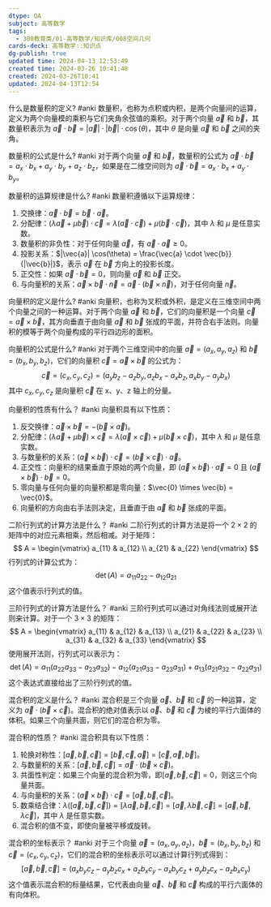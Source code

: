 ```yaml
---
dtype: QA
subject: 高等数学
tags:
  - 300教育类/01-高等数学/知识库/008空间几何
cards-deck: 高等数学::知识点
dg-publish: true
updated time: 2024-04-13 12:53:49
created time: 2024-03-26 10:41:48
created: 2024-03-26T10:41
updated: 2024-04-13T12:54
---
```



什么是数量积的定义? #anki 
数量积，也称为点积或内积，是两个向量间的运算，定义为两个向量模的乘积与它们夹角余弦值的乘积。对于两个向量 $\vec{a}$ 和 $\vec{b}$，其数量积表示为 $\vec{a} \cdot \vec{b} = | \vec{a} | \cdot | \vec{b} | \cdot \cos(\theta)$，其中 $\theta$ 是向量 $\vec{a}$ 和 $\vec{b}$ 之间的夹角。

数量积的公式是什么? #anki 
对于两个向量 $\vec{a}$ 和 $\vec{b}$，数量积的公式为 $\vec{a} \cdot \vec{b} = a_x \cdot b_x + a_y \cdot b_y + a_z \cdot b_z$，如果是在二维空间则为 $\vec{a} \cdot \vec{b} = a_x \cdot b_x + a_y \cdot b_y$。

数量积的运算规律是什么? #anki 
数量积遵循以下运算规律：
1. 交换律：$\vec{a} \cdot \vec{b} = \vec{b} \cdot \vec{a}$。
2. 分配律：$(\lambda \vec{a} + \mu \vec{b}) \cdot \vec{c} = \lambda(\vec{a} \cdot \vec{c}) + \mu(\vec{b} \cdot \vec{c})$，其中 $\lambda$ 和 $\mu$ 是任意实数。
3. 数量积的非负性：对于任何向量 $\vec{a}$，有 $\vec{a} \cdot \vec{a} \geq 0$。
4. 投影关系：$|\vec{a}| \cos(\theta) = \frac{\vec{a} \cdot \vec{b}}{|\vec{b}|}$，表示 $\vec{a}$ 在 $\vec{b}$ 方向上的投影长度。
5. 正交性：如果 $\vec{a} \cdot \vec{b} = 0$，则向量 $\vec{a}$ 和 $\vec{b}$ 正交。
6. 与向量积的关系：$\vec{a} \times \vec{b} \cdot \vec{n} = \vec{a} \cdot (\vec{b} \times \vec{n})$，对于任何向量 $\vec{n}$。

向量积的定义是什么? #anki 
向量积，也称为叉积或外积，是定义在三维空间中两个向量之间的一种运算。对于两个向量 $\vec{a}$ 和 $\vec{b}$，它们的向量积是一个向量 $\vec{c} = \vec{a} \times \vec{b}$，其方向垂直于由向量 $\vec{a}$ 和 $\vec{b}$ 张成的平面，并符合右手法则。向量积的模等于两个向量构成的平行四边形的面积。

向量积的公式是什么? #anki 
对于两个三维空间中的向量 $\vec{a} = (a_x, a_y, a_z)$ 和 $\vec{b} = (b_x, b_y, b_z)$，它们的向量积 $\vec{c} = \vec{a} \times \vec{b}$ 的公式为：
$$
\vec{c} = (c_x, c_y, c_z) = (a_yb_z - a_zb_y, a_zb_x - a_xb_z, a_xb_y - a_yb_x)
$$
其中 $c_x, c_y, c_z$ 是向量积 $\vec{c}$ 在 x、y、z 轴上的分量。

向量积的性质有什么？ #anki 
向量积具有以下性质：
1. 反交换律：$\vec{a} \times \vec{b} = -(\vec{b} \times \vec{a})$。
2. 分配律：$(\lambda \vec{a} + \mu \vec{b}) \times \vec{c} = \lambda(\vec{a} \times \vec{c}) + \mu(\vec{b} \times \vec{c})$，其中 $\lambda$ 和 $\mu$ 是任意实数。
3. 与数量积的关系：$(\vec{a} \times \vec{b}) \cdot \vec{c} = (\vec{b} \times \vec{c}) \cdot \vec{a}$。
4. 正交性：向量积的结果垂直于原始的两个向量，即 $(\vec{a} \times \vec{b}) \cdot \vec{a} = 0$ 且 $(\vec{a} \times \vec{b}) \cdot \vec{b} = 0$。
5. 零向量与任何向量的向量积都是零向量：$\vec{0} \times \vec{b} = \vec{0}$。
6. 向量积的方向由右手法则决定，且垂直于由 $\vec{a}$ 和 $\vec{b}$ 张成的平面。

二阶行列式的计算方法是什么？ #anki 
二阶行列式的计算方法是将一个 $2 \times 2$ 的矩阵中的对应元素相乘，然后相减。对于矩阵：
$$
A = \begin{vmatrix}
a_{11} & a_{12} \\
a_{21} & a_{22}
\end{vmatrix}
$$
行列式的计算公式为：
$$
\det(A) = a_{11}a_{22} - a_{12}a_{21}
$$
这个值表示行列式的值。

三阶行列式的计算方法是什么？ #anki 
三阶行列式可以通过对角线法则或展开法则来计算。对于一个 $3 \times 3$ 的矩阵：
$$
A = \begin{vmatrix}
a_{11} & a_{12} & a_{13} \\
a_{21} & a_{22} & a_{23} \\
a_{31} & a_{32} & a_{33}
\end{vmatrix}
$$
使用展开法则，行列式可以表示为：
$$
\det(A) = a_{11}(a_{22}a_{33} - a_{23}a_{32}) - a_{12}(a_{21}a_{33} - a_{23}a_{31}) + a_{13}(a_{21}a_{32} - a_{22}a_{31})
$$
这个表达式直接给出了三阶行列式的值。

混合积的定义是什么？ #anki 
混合积是三个向量 $\vec{a}$、$\vec{b}$ 和 $\vec{c}$ 的一种运算，定义为 $\vec{a} \cdot (\vec{b} \times \vec{c})$。混合积的绝对值表示以 $\vec{a}$、$\vec{b}$ 和 $\vec{c}$ 为棱的平行六面体的体积。如果三个向量共面，则它们的混合积为零。

混合积的性质？ #anki 
混合积具有以下性质：
1. 轮换对称性：$[\vec{a}, \vec{b}, \vec{c}] = [\vec{b}, \vec{c}, \vec{a}] = [\vec{c}, \vec{a}, \vec{b}]$。
2. 与数量积的关系：$[\vec{a}, \vec{b}, \vec{c}] = \vec{a} \cdot (\vec{b} \times \vec{c})$。
3. 共面性判定：如果三个向量的混合积为零，即$[\vec{a}, \vec{b}, \vec{c}] = 0$，则这三个向量共面。
4. 与向量积的关系：$(\vec{a} \times \vec{b}) \cdot \vec{c} = [\vec{a}, \vec{b}, \vec{c}]$。
5. 数乘结合律：$\lambda([\vec{a}, \vec{b}, \vec{c}]) = [\lambda \vec{a}, \vec{b}, \vec{c}] = [\vec{a}, \lambda \vec{b}, \vec{c}] = [\vec{a}, \vec{b}, \lambda \vec{c}]$，其中 $\lambda$ 是任意实数。
6. 混合积的值不变，即使向量被平移或旋转。

混合积的坐标表示？ #anki
对于三个向量 $\vec{a} = (a_x, a_y, a_z)$，$\vec{b} = (b_x, b_y, b_z)$ 和 $\vec{c} = (c_x, c_y, c_z)$，它们的混合积的坐标表示可以通过计算行列式得到：
$$
[\vec{a}, \vec{b}, \vec{c}] = (a_x b_y c_z - a_y b_z c_x + a_z b_x c_y - a_x b_y c_z + a_y b_z c_x - a_z b_x c_y)
$$
这个值表示混合积的标量结果，它代表由向量 $\vec{a}$、$\vec{b}$ 和 $\vec{c}$ 构成的平行六面体的有向体积。